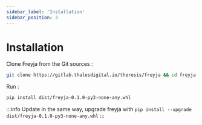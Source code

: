 ```yaml
---
sidebar_label: 'Installation'
sidebar_position: 3
---
```


# Installation

Clone Freyja from the Git sources :

```sh
git clone https://gitlab.thalesdigital.io/theresis/freyja && cd freyja
```

Run :

```sh
pip install dist/freyja-0.1.0-py3-none-any.whl
```

:::info Update
In the same way, upgrade freyja with `pip install --upgrade dist/freyja-0.1.0-py3-none-any.whl`
:::